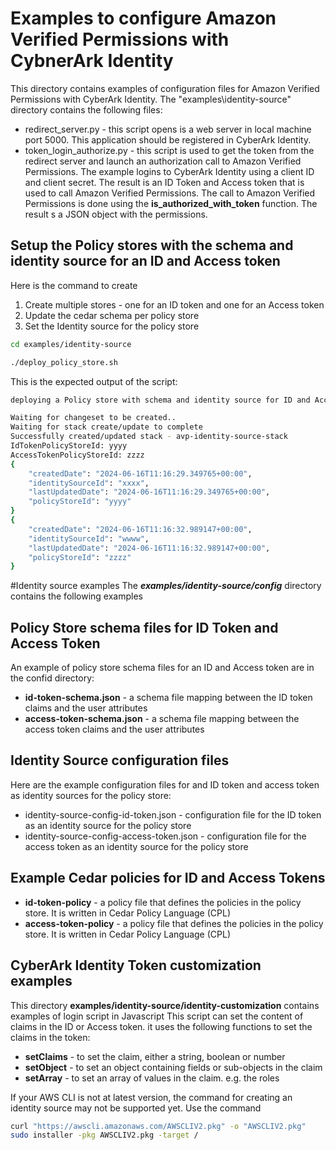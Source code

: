 # Examples to configure Amazon Verified Permissions with CybnerArk Identity
This directory contains examples of configuration files for Amazon Verified Permissions with CyberArk Identity.
The "examples\identity-source" directory contains the following files:
* redirect_server.py - this script opens is a web server in local machine port 5000.
This application should be registered in CyberArk Identity. 
* token_login_authorize.py - this script is used to get the token from the redirect server and launch an authorization call to 
Amazon Verified Permissions. The example logins to CyberArk Identity using a client ID and client secret.
The result is an ID Token and Access token that is used to call Amazon Verified Permissions.
The call to Amazon Verified Permissions is done using the **is_authorized_with_token** function. 
The result s a JSON object with the permissions.


## Setup the Policy stores with the schema and identity source for an ID and Access token
Here is the command to create 
1. Create multiple stores - one for an ID token and one for an Access token
2. Update the cedar schema per policy store
3. Set the Identity source for the policy store

``` bash
cd examples/identity-source

./deploy_policy_store.sh 
```
This is the expected output of the script:
``` bash
deploying a Policy store with schema and identity source for ID and Access Token

Waiting for changeset to be created..
Waiting for stack create/update to complete
Successfully created/updated stack - avp-identity-source-stack
IdTokenPolicyStoreId: yyyy
AccessTokenPolicyStoreId: zzzz
{
    "createdDate": "2024-06-16T11:16:29.349765+00:00",
    "identitySourceId": "xxxx",
    "lastUpdatedDate": "2024-06-16T11:16:29.349765+00:00",
    "policyStoreId": "yyyy"
}
{
    "createdDate": "2024-06-16T11:16:32.989147+00:00",
    "identitySourceId": "wwww",
    "lastUpdatedDate": "2024-06-16T11:16:32.989147+00:00",
    "policyStoreId": "zzzz"
}
```

#Identity source examples
The ***examples/identity-source/config*** directory contains the following examples

## Policy Store schema files for ID Token and Access Token
An example of policy store schema files for an ID and Access token are in the confid directory: 
* **id-token-schema.json** - a schema file mapping between the ID token claims and the user attributes
* **access-token-schema.json** - a schema file mapping between the access token claims and the user attributes


## Identity Source configuration files
Here are the example configuration files for and ID token and access token as identity sources for the policy store: 
* identity-source-config-id-token.json - configuration file for the ID token as an identity source for the policy store
* identity-source-config-access-token.json - configuration file for the access token as an identity source for the policy store

## Example Cedar policies for ID and Access Tokens
* **id-token-policy** - a policy file that defines the policies in the policy store. It is written in Cedar Policy Language (CPL)
* **access-token-policy** - a policy file that defines the policies in the policy store. It is written in Cedar Policy Language (CPL)


## CyberArk Identity Token customization examples

This directory **examples/identity-source/identity-customization** contains examples of login script in Javascript
This script can set the content of claims in the ID or Access token.
it uses the following functions to set the claims in the token:
* **setClaims** - to set the claim, either a string, boolean or number 
* **setObject** - to set an object containing fields or sub-objects in the claim
* **setArray** - to set an array of values in the claim. e.g. the roles


If your AWS CLI is not at latest version, the command for creating an identity source may not be supported yet. Use the command 

```bash
curl "https://awscli.amazonaws.com/AWSCLIV2.pkg" -o "AWSCLIV2.pkg"
sudo installer -pkg AWSCLIV2.pkg -target /
```
